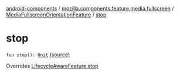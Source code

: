 [android-components](../../index.md) / [mozilla.components.feature.media.fullscreen](../index.md) / [MediaFullscreenOrientationFeature](index.md) / [stop](./stop.md)

# stop

`fun stop(): `[`Unit`](https://kotlinlang.org/api/latest/jvm/stdlib/kotlin/-unit/index.html) [(source)](https://github.com/mozilla-mobile/android-components/blob/master/components/feature/media/src/main/java/mozilla/components/feature/media/fullscreen/MediaFullscreenOrientationFeature.kt#L56)

Overrides [LifecycleAwareFeature.stop](../../mozilla.components.support.base.feature/-lifecycle-aware-feature/stop.md)

